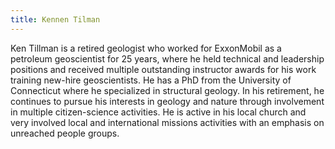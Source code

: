 ```yaml
---
title: Kennen Tilman
---
```



Ken Tillman is a retired geologist who worked for ExxonMobil as a petroleum geoscientist for 25 years, where he held technical and leadership positions and received multiple outstanding instructor awards for his work training new-hire geoscientists.  He has a PhD from the University of Connecticut where he specialized in structural geology. In his retirement, he continues to pursue his interests in geology and nature through involvement in multiple citizen-science activities.  He is active in his local church and very involved local and international missions activities with an emphasis on unreached people groups.
